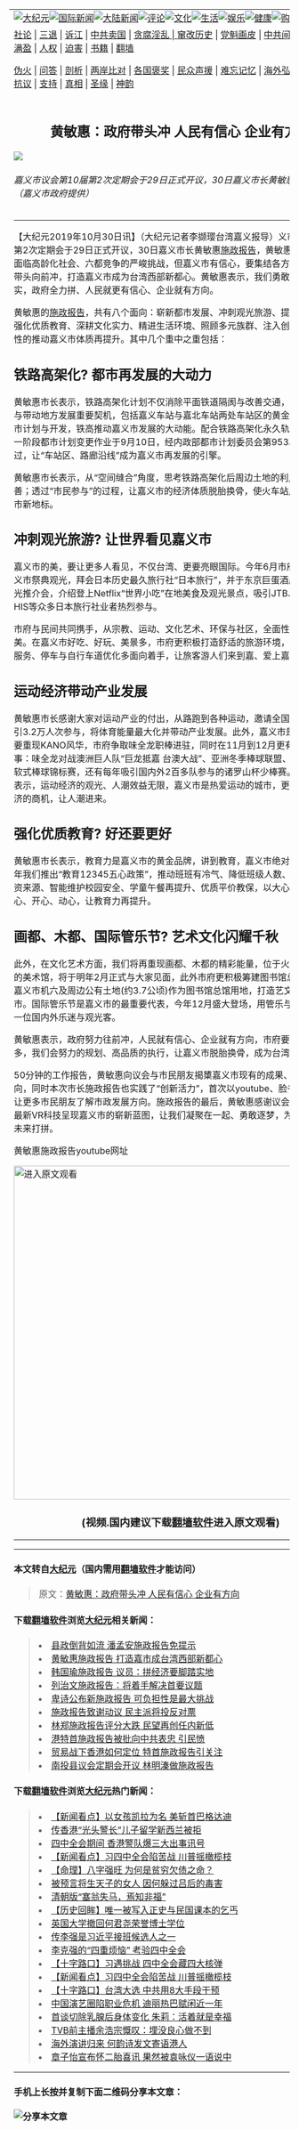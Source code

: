 <a name="1" id="1" target="_blank"></a><span id="1"></span>
<table border="0"><tr><td colspan="2" VALIGN=TOP><a href="https://github.com/pnejs292/djy/blob/master/gb/nsc413.md#1"><img src="https://raw.githubusercontent.com/pnejs292/www/master/t/djy/1.jpg" title="大纪元"></a><a href="https://github.com/pnejs292/djy/blob/master/gb/n24hr.md#1"><img src="https://raw.githubusercontent.com/pnejs292/www/master/t/djy/3.jpg" title="国际新闻"></a><a href="https://github.com/pnejs292/djy/blob/master/gb/nsc413.md#1"><img src="https://raw.githubusercontent.com/pnejs292/www/master/t/djy/4.jpg" title="大陆新闻"></a><a href="https://github.com/pnejs292/djy/blob/master/gb/news392.md#1"><img src="https://raw.githubusercontent.com/pnejs292/www/master/t/djy/5.jpg" title="评论"></a><a href="https://github.com/pnejs292/djy/blob/master/gb/news2007.md#1"><img src="https://raw.githubusercontent.com/pnejs292/www/master/t/djy/6.jpg" title="文化"></a><a href="https://github.com/pnejs292/djy/blob/master/gb/news2008.md#1"><img src="https://raw.githubusercontent.com/pnejs292/www/master/t/djy/7.jpg" title="生活"></a><a href="https://github.com/pnejs292/djy/blob/master/gb/ncyule.md#1"><img src="https://raw.githubusercontent.com/pnejs292/www/master/t/djy/8.jpg" title="娱乐"></a><a href="https://github.com/pnejs292/djy/blob/master/gb/nsc1002.md#1"><img src="https://raw.githubusercontent.com/pnejs292/www/master/t/djy/9.jpg" title="健康"><a href="https://www.youlucky.com"><img src="https://raw.githubusercontent.com/pnejs292/www/master/t/djy/10.jpg" title="购物"></a><a href="https://www.supportepoch.org/donation?utm_medium=epochtimes&utm_source=referral&utm_campaign=donate_button_djyhomepage"><img src="https://raw.githubusercontent.com/pnejs292/www/master/t/djy/12.jpg" title="捐款"></a></td></tr>
<tr><td colspan="2" VALIGN=TOP><a target="_blank" href="https://github.com/pnejs292/djy/blob/master/gb/9p.md#1">社论</a> | <a target="_blank" href="https://github.com/pnejs292/djy/blob/master/gb/nf5657.md#1">三退</a> | <a target="_blank" href="https://github.com/pnejs292/djy/blob/master/gb/nf6123.md#1">诉江</a> | <a target="_blank" href="https://github.com/pnejs292/djy/blob/master/gb/nf1176117.md#1">中共卖国</a> | <a target="_blank" href="https://github.com/pnejs292/djy/blob/master/gb/nf5773.md#1">贪腐淫乱 | <a target="_blank" href="https://github.com/pnejs292/djy/blob/master/gb/nf1176115.md#1">窜改历史</a> | <a target="_blank" href="https://github.com/pnejs292/djy/blob/master/gb/nf1176107.md#1">党魁画皮</a> | <a target="_blank" href="https://github.com/pnejs292/djy/blob/master/gb/nf1320400.md#1">中共间谍</a> | <a target="_blank" href="https://github.com/pnejs292/djy/blob/master/gb/nf1176114.md#1">破坏传统</a> | <a target="_blank" href="https://github.com/pnejs292/djy/blob/master/gb/nf5287.md#1">恶贯满盈</a> | <a target="_blank" href="https://github.com/pnejs292/djy/blob/master/gb/ncid278.md#1">人权</a> | <a target="_blank" href="https://github.com/pnejs292/djy/blob/master/gb/nf1176111.md#1">迫害</a> | <a target="_blank" href="https://github.com/pnejs292/djy/blob/master/gb/nf1235328.md#1">书籍</a> | <a target="_blank" href="https://github.com/pnejs292/www/blob/master/README.md?zsrh#1">翻墙</a></p><p><a target="_blank" href="https://github.com/pnejs292/djy/blob/master/gb/nf5562.md#1">伪火</a> | <a target="_blank" href="https://github.com/pnejs292/djy/blob/master/gb/nf4378.md#1">问答</a> | <a target="_blank" href="https://github.com/pnejs292/djy/blob/master/gb/nf5792.md#1">剖析</a> | <a target="_blank" href="https://github.com/pnejs292/djy/blob/master/gb/nf5735.md#1">两岸比对</a> | <a target="_blank" href="https://github.com/pnejs292/djy/blob/master/gb/nf6119.md#1">各国褒奖</a> | <a target="_blank" href="https://github.com/pnejs292/djy/blob/master/gb/nf6120.md#1">民众声援</a> | <a target="_blank" href="https://github.com/pnejs292/djy/blob/master/gb/nf1188594.md#1">难忘记忆</a> | <a target="_blank" href="https://github.com/pnejs292/djy/blob/master/gb/nf3180.md#1">海外弘传</a> | <a target="_blank" href="https://github.com/pnejs292/djy/blob/master/gb/nf5410.md#1">万人上访</a> | <a target="_blank" href="https://github.com/pnejs292/ntdtv/blob/master/gb/prog1530_1.md#1">和平抗议</a> | <a target="_blank" href="https://github.com/pnejs292/djy/blob/master/gb/nf4386.md#1">支持</a> | <a target="_blank" href="https://github.com/pnejs292/djy/blob/master/gb/nf4389.md#1">真相</a> | <a target="_blank" href="https://github.com/pnejs292/djy/blob/master/gb/nf5790.md#1">圣缘</a> | <a target="_blank" href="https://github.com/pnejs292/djy/blob/master/gb/nf4786.md#1">神韵</a></td></tr>
<tr><td VALIGN=TOP width="626"><h2 align=center>黄敏惠：政府带头冲 人民有信心 企业有方向</h2>
<img src="http://i.epochtimes.com/assets/uploads/2019/10/adcee1d2d772278fb4e07734253872c6-600x400.jpg" />
<h6>嘉义市议会第10届第2次定期会于29日正式开议，30日嘉义市长黄敏惠施政报告。（嘉义市政府提供）
</h6>
<hr>
<p>【大纪元2019年10月30日讯】（大纪元记者李撷璎台湾嘉义报导）义市议会第10届第2次定期会于29日正式开议，30日嘉义市长黄敏惠<a href="https://github.com/pnejs292/djy/blob/master/gb/tag/%E6%96%BD%E6%94%BF%E6%8A%A5%E5%91%8A.md">施政报告</a>，黄敏惠表示，嘉义市面临高龄化社会、六都竞争的严峻挑战，但嘉义市有信心，要集结各方资源，由政府带头向前冲，打造嘉义市成为台湾西部新都心。黄敏惠表示，我们勇敢逐梦、筑梦踏实，政府全力拼、人民就更有信心、企业就有方向。</p>
<p>黄敏惠的<a href="https://github.com/pnejs292/djy/blob/master/gb/tag/%E6%96%BD%E6%94%BF%E6%8A%A5%E5%91%8A.md">施政报告</a>，共有八个面向：崭新都市发展、冲刺观光旅游、提升产业经济、强化优质教育、深耕文化实力、精进生活环境、照顾多元族群、注入创新活力，全面性的推动嘉义市体质再提升。其中几个重中之重包括：</p>
<h2>铁路高架化? 都市再发展的大动力</h2>
<p>黄敏惠市长表示，铁路高架化计划不仅消除平面铁道隔阂与改善交通，更是缝合都市与带动地方发展重要契机，包括嘉义车站与嘉北车站两处车站区的黄金区与周边的都市计划与开发，铁高推动嘉义市发展的大动能。配合铁路高架化永久轨定线范围，第一阶段都市计划变更作业于9月10日，经内政部都市计划委员会第953次会议审议通过，让“车站区、路廊沿线”成为嘉义市再发展的引擎。</p>
<p>黄敏惠市长表示，从“空间缝合”角度，思考铁路高架化后周边土地的利用与景观的改善；透过“市民参与”的过程，让嘉义市的经济体质脱胎换骨，使火车站周边成为嘉义市新地标。</p>
<h2>冲刺观光旅游? 让世界看见嘉义市</h2>
<p>嘉义市的美，要让更多人看见，不仅台湾、更要亮眼国际。今年6月市府赴日推广嘉义市祭典观光，拜会日本历史最久旅行社“日本旅行”，并于东京巨蛋酒店举行祭典观光推介会，介绍登上Netflix“世界小吃”在地美食及观光景点，吸引JTB、日本旅行、HIS等众多日本旅行社业者热烈参与。</p>
<p>市府与民间共同携手，从宗教、运动、文化艺术、环保与社区，全面性的展现嘉市之美。在嘉义市好吃、好玩、美景多，市府更积极打造舒适的旅游环境，从交通、旅游服务、停车与自行车道优化多面向着手，让旅客游人们来到嘉、爱上嘉。</p>
<h2>运动经济带动产业发展</h2>
<p>黄敏惠市长感谢大家对运动产业的付出，从路跑到各种运动，邀请全国好手来嘉，吸引3.2万人次参与，将体育能量最大化并带动产业发展。此外，嘉义市是棒球原乡，要重现KANO风华，市府争取味全龙职棒进驻，同时在11月到12月更有多场重要赛事：味全龙对战澳洲巨人队“巨龙抵嘉 台澳大战”、亚洲冬季棒球联盟、亚洲还历长青软式棒球锦标赛，还有每年吸引国内外2百多队参与的诸罗山杯少棒赛。黄敏惠市长表示，运动经济的观光、人潮效益无限，嘉义市是热爱运动的城市，更要把握运动经济的商机，让人潮进来。</p>
<h2>强化优质教育? 好还要更好</h2>
<p>黄敏惠市长表示，教育力是嘉义市的黄金品牌，讲到教育，嘉义市绝对第一。因此今年我们推出“教育12345五心政策”，推动班班有冷气、降低班级人数、充实与稳定师资来源、智能维护校园安全、学童午餐再提升、优质平价教保，以大心、用心、安心、开心、动心，让教育力再提升。</p>
<h2>画都、木都、国际管乐节? 艺术文化闪耀千秋</h2>
<p>此外，在文化艺术方面，我们将再重现画都、木都的精彩能量，位于火车站黄金区域的美术馆，将于明年2月正式与大家见面，此外市府更积极筹建图书馆总馆园区，以嘉义市机六及周边公有土地(约3.7公顷)作为图书馆总馆用地，打造艺文成风的嘉义市。国际管乐节是嘉义市的最重要代表，今年12月盛大登场，用管乐与文化，陶醉每一位国内外乐迷与观光客。</p>
<p>黄敏惠表示，政府努力往前冲，人民就有信心、企业就有方向，市府要做的事情很多，我们会努力的规划、高品质的执行，让嘉义市脱胎换骨，成为台湾西部新都心。</p>
<p>50分钟的工作报告，黄敏惠向议会与市民朋友揭橥嘉义市现有的成果、未来发展方向，同时本次市长施政报告也实践了“创新活力”，首次以youtube、脸书现场直播，让更多市民朋友了解市政发展方向。施政报告的最后，黄敏惠感谢议会的支持，更以最新VR科技呈现嘉义市的崭新蓝图，让我们凝聚在一起、勇敢逐梦，为嘉义市更好的未来打拼。</p>
<p>黄敏惠施政报告youtube网址</p>
<p><a width="640" b="360" src=""></a><a href="https://git.io/JezYX"><img width="600" src="https://raw.githubusercontent.com/pnejs292/djy/master/gb/300/djtsp.jpg" title="进入原文观看"  alt="进入原文观看"></a><h3 align=center>(视频.国内建议下载<a href="https://git.io/JesJV">翻墙软件</a>进入原文观看)</h3><hr><a src="https://www.youtube.com/embed/P4k2H5azZ0s?feature=oembed" frameborder="0" allow="accelerometer; autoplay; encrypted-media; gyroscope; picture-in-picture" allowfullscreen></a></p>
<hr>

#### 本文转自<a href="http://www.epochtimes.com">大纪元</a>（国内需用<a href="https://git.io/JesJV">翻墙软件</a>才能访问）
> 原文：<a href="http://www.epochtimes.com/gb/19/10/30/n11622442.htm">黄敏惠：政府带头冲 人民有信心 企业有方向</a>
#### 下载<a href="https://git.io/JesJV">翻墙软件</a>浏览<a href="http://www.epochtimes.com">大纪元</a>相关新闻：
> <li><a href="http://www.epochtimes.com/gb/19/5/14/n11257420.htm">县政倒背如流 潘孟安施政报告免提示</a></li>
> <li><a href="http://www.epochtimes.com/gb/19/5/3/n11231407.htm">黄敏惠施政报告 打造嘉市成台湾西部新都心</a></li>
> <li><a href="http://www.epochtimes.com/gb/19/4/1/n11155113.htm">韩国瑜施政报告 议员：拼经济要脚踏实地</a></li>
> <li><a href="http://www.epochtimes.com/gb/19/3/2/n11083316.htm">列治文施政报告：将着手解决首要议题</a></li>
> <li><a href="http://www.epochtimes.com/gb/19/2/13/n11041257.htm">卑诗公布新施政报告 可负担性是最大挑战</a></li>
> <li><a href="http://www.epochtimes.com/gb/18/11/8/n10837267.htm">施政报告致谢动议 民主派将投反对票</a></li>
> <li><a href="http://www.epochtimes.com/gb/18/10/12/n10778169.htm">林郑施政报告评分大跌 民望再创任内新低</a></li>
> <li><a href="http://www.epochtimes.com/gb/18/10/11/n10775454.htm">港特首施政报告被批向中共表忠 引民愤</a></li>
> <li><a href="http://www.epochtimes.com/gb/18/10/9/n10773169.htm">贸易战下香港如何定位 特首施政报告引关注</a></li>
> <li><a href="http://www.epochtimes.com/gb/18/9/26/n10742977.htm">南投县议会定期会开议  林明溱做施政报告</a></li>

#### 下载<a href="https://git.io/JesJV">翻墙软件</a>浏览<a href="http://www.epochtimes.com">大纪元</a>热门新闻：
> <li><a href="http://www.epochtimes.com/gb/19/10/29/n11620538.htm">【新闻看点】以女孩凯拉为名 美斩首巴格达迪</a></li>
> <li><a href="http://www.epochtimes.com/gb/19/10/29/n11620315.htm">传香港“光头警长”儿子留学新西兰被拒</a></li>
> <li><a href="http://www.epochtimes.com/gb/19/10/29/n11620743.htm">四中全会期间 香港警队爆三大出事讯号</a></li>
> <li><a href="http://www.epochtimes.com/gb/19/10/29/n11620500.htm">【新闻看点】习四中全会陷苦战 川普摇橄榄枝</a></li>
> <li><a href="http://www.epochtimes.com/gb/19/10/14/n11587969.htm">【命理】八字强旺 为何是贫穷欠债之命？</a></li>
> <li><a href="http://www.epochtimes.com/gb/19/10/17/n11594916.htm">被预言将生天子的女人 因何躲过吕后的毒害</a></li>
> <li><a href="http://www.epochtimes.com/gb/19/10/17/n11595311.htm">清朝版“塞翁失马，焉知非福”</a></li>
> <li><a href="http://www.epochtimes.com/gb/19/10/18/n11596909.htm">【历史回眸】唯一被写入正史与民国课本的乞丐</a></li>
> <li><a href="http://www.epochtimes.com/gb/19/10/28/n11618281.htm">英国大学撤回何君尧荣誉博士学位</a></li>
> <li><a href="http://www.epochtimes.com/gb/19/10/28/n11616789.htm">传李强是习近平接班候选人之一</a></li>
> <li><a href="http://www.epochtimes.com/gb/19/10/23/n11608176.htm">李克强的“四重烦恼” 考验四中全会</a></li>
> <li><a href="http://www.epochtimes.com/gb/19/10/30/n11621158.htm">【十字路口】习遇挑战 四中全会藏四大核弹</a></li>
> <li><a href="http://www.epochtimes.com/gb/19/10/29/n11620500.htm">【新闻看点】习四中全会陷苦战 川普摇橄榄枝</a></li>
> <li><a href="http://www.epochtimes.com/gb/19/10/28/n11616555.htm">【十字路口】台湾大选 中共用8大手段干预</a></li>
> <li><a href="http://www.epochtimes.com/gb/19/10/29/n11620906.htm">中国演艺圈陷职业危机 迪丽热巴赋闲近一年</a></li>
> <li><a href="http://www.epochtimes.com/gb/19/10/27/n11616087.htm">首谈切除乳腺后身体变化 朱莉：活着就是幸福</a></li>
> <li><a href="http://www.epochtimes.com/gb/19/10/28/n11618355.htm">TVB前主播余浩宗慨叹：埋没良心做不到</a></li>
> <li><a href="http://www.epochtimes.com/gb/19/10/27/n11615943.htm">海外演讲归来 何韵诗发文寄语港人</a></li>
> <li><a href="http://www.epochtimes.com/gb/19/10/28/n11618068.htm">章子怡宣布怀二胎喜讯 果然被袁咏仪一语说中</a></li>
<hr>

#### 手机上长按并复制下面二维码分享本文章：<br><br><img src="http://www.hehaibao.com/qr/index.php?m=1&e=L&p=10&t=&d=https://github.com/pnejs292/djy/blob/master/gb/19/10/30/n11622442.md%231" title="分享本文章"></td><td VALIGN=TOP><a href="https://github.com/pnejs292/djy/blob/master/gb/16/1/21/n4622075.md?dfh#1" target="_blank"><img src="https://raw.githubusercontent.com/pnejs292/djy/master/gb/300/wei-f1.jpg" title="中共的伪火骗局"  alt="中共的伪火骗局"></a><br><a href="https://github.com/pnejs292/www/blob/master/README.md?dfh#9" target="_blank"><img src="https://raw.githubusercontent.com/pnejs292/djy/master/gb/300/yong-h.jpg" title="永恒的见证"  alt="永恒的见证"></a><br><a href="https://github.com/pnejs292/djy/blob/master/gb/13/9/29/n3974789.md?dfh#1" target="_blank"><img src="https://raw.githubusercontent.com/pnejs292/djy/master/gb/300/shang-lnz.jpg" title="善良女子被中共投男牢"  alt="善良女子被中共投男牢"></a><br><a href="https://github.com/pnejs292/djy/blob/master/gb/16/3/16/n4663449.md?dfh#1" target="_blank"><img src="https://raw.githubusercontent.com/pnejs292/djy/master/gb/300/huo-z3.jpg" title="警卫目击活摘器官"  alt="警卫目击活摘器官"></a><br><a href="https://github.com/pnejs292/djy/blob/master/gb/16/8/7/n8177641.md?dfh#1" target="_blank"><img src="https://raw.githubusercontent.com/pnejs292/djy/master/gb/300/huo-z4.jpg" title="证人描述活摘恐怖"  alt="证人描述活摘恐怖"></a><br><a href="https://github.com/pnejs292/djy/blob/master/gb/10/4/19/n2881569.md?dfh#1" target="_blank"><img src="https://raw.githubusercontent.com/pnejs292/djy/master/gb/300/huo-z1.jpg" title="揭开活摘器官黑幕"  alt="揭开活摘器官黑幕"></a><br><a href="https://github.com/pnejs292/djy/blob/master/gb/10/11/7/n3077476.md?dfh#1" target="_blank"><img src="https://raw.githubusercontent.com/pnejs292/djy/master/gb/300/ma-ks.jpg" title="马克思的成魔之路"  alt="马克思的成魔之路"></a><br><a href="https://github.com/pnejs292/djy/blob/master/gb/14/6/9/n4173977.md?dfh#1" target="_blank"><img src="https://raw.githubusercontent.com/pnejs292/djy/master/gb/300/chang-zs.jpg" title="藏字石 蕴天机"  alt="藏字石 蕴天机"></a><br><a href="https://github.com/pnejs292/djy/blob/master/gb/18/5/10/n10381511.md?dfh#1" target="_blank"><img src="https://raw.githubusercontent.com/pnejs292/djy/master/gb/300/st1.jpg" title="关注3亿人三退"  alt="关注3亿人三退"></a><br><a href="https://github.com/pnejs292/djy/blob/master/gb/18/3/21/n10237682.md?dfh#1" target="_blank"><img src="https://raw.githubusercontent.com/pnejs292/djy/master/gb/300/jie-t.jpg" title="解体中共复兴中华"  alt="解体中共复兴中华"></a><br><a href="https://github.com/pnejs292/djy/blob/master/gb/9/2/9/n2422991.md?dfh#1" target="_blank"><img src="https://raw.githubusercontent.com/pnejs292/djy/master/gb/300/gao-zs.jpg" title="中共迫害良心律师"  alt="中共迫害良心律师"></a><br><a href="https://github.com/pnejs292/djy/blob/master/gb/18/12/9/n10900044.md?dfh#1" target="_blank"><img src="https://raw.githubusercontent.com/pnejs292/djy/master/gb/300/sj1.jpg" title="303万人举报江泽民"  alt="303万人举报江泽民"></a><br><a href="https://github.com/pnejs292/djy/blob/master/gb/18/8/28/n10672014.md?dfh#1" target="_blank"><img src="https://raw.githubusercontent.com/pnejs292/djy/master/gb/300/sj2.jpg" title="这些官员为何起诉江泽民"  alt="这些官员为何起诉江泽民"></a><br><a href="https://github.com/pnejs292/djy/blob/master/gb/8/12/18/n2367165.md?dfh#1" target="_blank"><img src="https://raw.githubusercontent.com/pnejs292/djy/master/gb/300/liangan.jpg" title="海峡两岸的强烈对比"  alt="海峡两岸的强烈对比"></a><br><a href="https://github.com/pnejs292/djy/blob/master/gb/15/5/5/n4427238.md?dfh#1" target="_blank"><img src="https://raw.githubusercontent.com/pnejs292/djy/master/gb/300/jia-ndzl.jpg" title="加拿大总理的贺信"  alt="加拿大总理的贺信"></a><br><a href="https://github.com/pnejs292/djy/blob/master/gb/11/6/17/n3289382.md?dfh#1" target="_blank"><img src="https://raw.githubusercontent.com/pnejs292/djy/master/gb/300/xiao-wd.jpg" title="探寻真相兼听则明"  alt="探寻真相兼听则明"></a><br><a href="https://github.com/pnejs292/djy/blob/master/gb/18/10/27/n10812623.md?dfh#1" target="_blank"><img src="https://raw.githubusercontent.com/pnejs292/djy/master/gb/300/yindu.jpg" title="印度媒体报道东方"  alt="印度媒体报道东方"></a><br><a href="https://github.com/pnejs292/djy/blob/master/gb/18/6/9/n10469652.md?dfh#1" target="_blank"><img src="https://raw.githubusercontent.com/pnejs292/djy/master/gb/300/xie-j.jpg" title="不一样的海外校园"  alt="不一样的海外校园"></a><br><a href="https://github.com/pnejs292/djy/blob/master/gb/7/4/5/n1669415.md?dfh#1" target="_blank"><img src="https://raw.githubusercontent.com/pnejs292/djy/master/gb/300/li-up.jpg" title="从大师到徒弟的传奇"  alt="从大师到徒弟的传奇"></a><br><a href="https://github.com/pnejs292/djy/blob/master/gb/17/5/26/n9191512.md?dfh#1" target="_blank"><img src="https://raw.githubusercontent.com/pnejs292/djy/master/gb/300/zfl2.jpg" title="亿万人与东方一本奇书"  alt="亿万人与东方一本奇书"></a><br><a href="https://github.com/pnejs292/djy/blob/master/gb/13/11/27/n4020290.md?dfh#1" target="_blank"><img src="https://raw.githubusercontent.com/pnejs292/djy/master/gb/300/zhen-h.jpg" title="大陆见不到的震撼场面"  alt="大陆见不到的震撼场面"></a><br><a href="https://github.com/pnejs292/djy/blob/master/gb/15/7/17/n4482910.md?dfh#1" target="_blank"><img src="https://raw.githubusercontent.com/pnejs292/djy/master/gb/300/dalu-sk.jpg" title="人心向善 大陆当初盛况"  alt="人心向善 大陆当初盛况"></a><br><a href="https://github.com/pnejs292/djy/blob/master/gb/9/10/15/n2689419.md?dfh#1" target="_blank"><img src="https://raw.githubusercontent.com/pnejs292/djy/master/gb/300/zfl1.jpg" title="追寻真理 这书讲什么"  alt="追寻真理 这书讲什么"></a><br><a href="https://github.com/pnejs292/www/blob/master/README.md?dfh#1" target="_blank"><img src="https://raw.githubusercontent.com/pnejs292/djy/master/gb/300/fq1.jpg" title="下载免费翻墙软件"  alt="下载免费翻墙软件"></a><br></td></tr></table>
